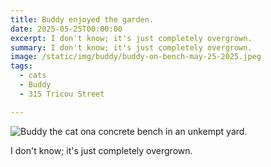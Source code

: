 ```yaml
---
title: Buddy enjoyed the garden.
date: 2025-05-25T00:00:00
excerpt: I don't know; it's just completely overgrown.
summary: I don't know; it's just completely overgrown.
image: /static/img/buddy/buddy-on-bench-may-25-2025.jpeg
tags:
  - cats
  - Buddy
  - 315 Tricou Street

---
```


![Buddy the cat ona concrete bench in an unkempt yard.](/static/img/buddy/buddy-on-bench-may-25-2025.jpeg)

I don't know; it's just completely overgrown.